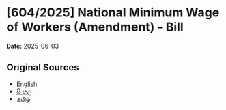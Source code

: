 # [604/2025] National Minimum Wage of Workers (Amendment) - Bill

**Date:** 2025-06-03

## Original Sources

- [English](https://documents.gov.lk/view/bills/2025/6/604-2025_E.pdf)
- [සිංහල](https://documents.gov.lk/view/bills/2025/6/604-2025_S.pdf)
- [தமிழ்](https://documents.gov.lk/view/bills/2025/6/604-2025_T.pdf)
